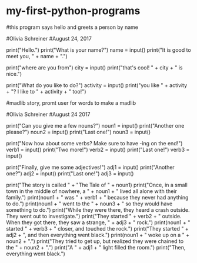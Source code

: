 # my-first-python-programs
#this program says hello and greets a person by name

#Olivia Schreiner
#August 24, 2017

print("Hello.")
print("What is your name?")
name = input()
print("It is good to meet you, " + name + ".")

print("where are you from")
city = input()
print("that's cool! " + city + " is nice.")

print("What do you like to do?")
activity = input()
print("you like " + activity + "? I like to " + activity + " too!") 

#madlib story, promt user for words to make a madlib

#Olivia Schreiner
#August 24 2017

print("Can you give me a few nouns?")
noun1 = input()
print("Another one please?")
noun2 = input()
print("Last one!")
noun3 = input()

print("Now how about some verbs? Make sure to have -ing on the end!")
verb1 = input()
print("Two more!")
verb2 = input()
print("Last one!")
verb3 = input()

print("Finally, give me some adjectives!")
adj1 = input()
print("Another one?")
adj2 = input()
print("Last one!")
adj3 = input()

print("The story is called " + "The Tale of " + noun1)
print("Once, in a small town in the middle of nowhere, a " + noun1 + " lived all alone with their family.")
print(noun1 + " was " + verb1 + " because they never had anything to do.")
print(noun1 + " went to the " + noun3 + " so they would have something to do.")
print("While they were there, they heard a crash outside. They went out to investigate.")
print("They started " + verb2 + " outside. When they got there, they saw a strange, " + adj3 + " rock.")
print(noun1 + " started " + verb3 + " closer, and touched the rock.")
print("They started " + adj2 + ", and then everything went black.")
print(noun1 + " woke up on a " + noun2 + ".")
print("They tried to get up, but realized they were chained to the " + noun2 + ".")
print("A " + adj1 + " light filled the room.")
print("Then, everything went black.")
      
